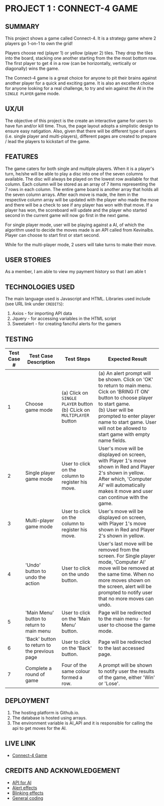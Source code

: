 # PROJECT 1 : CONNECT-4 GAME

## SUMMARY

This project shows a game called Connect-4. It is a strategy game where 2 players go 1-on-1 to own the grid!

Players choose red (player 1) or yellow (player 2) tiles. They drop the tiles into the board, stacking one another starting from the the most bottom row. The first player to get 4 in a row (can be horizontally, vertically or diagonally) wins the game.

The Connect-4 game is a great choice for anyone to pit their brains against another player for a quick and exciting game. It is also an excellent choice for anyone looking for a real challenge, to try and win against the AI in the `SINGLE PLAYER` game mode.

## UX/UI

The objective of this project is the create an interactive game for users to have fun and/or kill time. Thus, the page layout adopts a simplistic design to ensure easy natigation. Also, given that there will be different type of users (i.e. single player and multi-players), different pages are created to prepare / lead the players to kickstart of the game.

## FEATURES

The game caters for both single and multiple players. When it is a player's turn, he/she will be able to play a disc into one of the seven columns available. The disc will always be played on the lowest row available for that column. Each column will be stored as an array of 7 items representing the 7 rows in each column. The entire game board is another array that holds all the seven column arrays. After each move is made, the item in the respective column array will be updated with the player who made the move and there will be a check to see if any player has won with that move. If a player has won, the scoreboard will update and the player who started second in the current game will now go first in the next game.

For single player mode, user will be playing against a AI, of which the algorithm used to decide the moves made is an API called from Kevinalbs. Player can choose to start first or start second.

While for the multi-player mode, 2 users will take turns to make their move.

## USER STORIES

As a member, I am able to view my payment history so that I am able t

## TECHNOLOGIES USED

The main language used is Javascript and HTML. Libraries used include (see URL link under `CREDITS`):

1. Axios - for importing API data
2. Jquery - for accessing variables in the HTML script
3. Sweetalert - for creating fanciful alerts for the gamers

## TESTING

| Test Case # | Test Case Description                        | Test Steps                                                                 | Expected Result                                                                                                                                                                                                                                                         |
| ----------- | -------------------------------------------- | -------------------------------------------------------------------------- | ----------------------------------------------------------------------------------------------------------------------------------------------------------------------------------------------------------------------------------------------------------------------- |
| 1           | Choose game mode                             | (a) Click on `SINGLE PLAYER` button <br> (b) CLick on `MULTIPLAYER` button | (a) An alert prompt will be shown. Click on 'OK' to return to main menu. Cick on 'BRING IT ON' button to choose player to start game. <br> (b) User will be prompted to enter player name to start game. User will not be allowed to start game with empty name fields. |
| 2           | Single player game mode                      | User to click on the column to register his move.                          | User's move will be displayed on screen, with Player 1's move shown in Red and Player 2's shown in yellow. After which, 'Computer AI' will automatically makes it move and user can continue with the game.                                                             |
| 3           | Multi-player game mode                       | User to click on the column to register his move.                          | User's move will be displayed on screen, with Player 1's move shown in Red and Player 2's shown in yellow.                                                                                                                                                              |
| 4           | 'Undo' button to undo the action             | User to click on the undo button.                                          | User's last move will be removed from the screen. For Single player mode, 'Computer AI' move will be removed at the same time. When no more moves shown on the screen, alert will be prompted to notify user that no more moves can undo.                               |
| 5           | 'Main Menu' button to return to main menu    | User to click on the 'Main Menu' button.                                   | Page will be redirected to the main menu - for user to choose the game mode.                                                                                                                                                                                            |
| 6           | 'Back' button to return to the previous page | User to click on the 'Back' button.                                        | Page will be redirected to the last accessed page.                                                                                                                                                                                                                      |
| 7           | Complete a round of game                     | Four of the same colour formed a row.                                      | A prompt will be shown to notify user the results of the game, either 'Win' or 'Lose'.                                                                                                                                                                                  |

## DEPLOYMENT

1. The hosting platform is Github.io.
2. The database is hosted using arrays.
3. The environment variable is AI_API and it is responsible for calling the api to get moves for the AI.

## LIVE LINK

- [Connect-4 Game](https://wilsonlim96.github.io/)

## CREDITS AND ACKNOWLEDGEMENT

- [API for AI](https://kevinalbs.com/connect4/back-end/index.php/)
- [Alert effects](https://cdn.jsdelivr.net/npm/sweetalert2@11)
- [Blinking effects](https://linuxhint.com/how-to-make-blinking-flashing-text-with-css/)
- [General coding](https://www.w3schools.com/)
